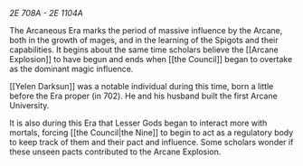 *2E 708A - 2E 1104A*

The Arcaneous Era marks the period of massive influence by the Arcane, both in the growth of mages, and in the learning of the Spigots and their capabilities. It begins about the same time scholars believe the [[Arcane Explosion]] to have begun and ends when [[the Council]] began to overtake as the dominant magic influence.

[[Yelen Darksun]] was a notable individual during this time, born a little before the Era proper (in 702). He and his husband built the first Arcane University.

It is also during this Era that Lesser Gods began to interact more with mortals, forcing [[the Council|the Nine]] to begin to act as a regulatory body to keep track of them and their pact and influence. Some scholars wonder if these unseen pacts contributed to the Arcane Explosion. 